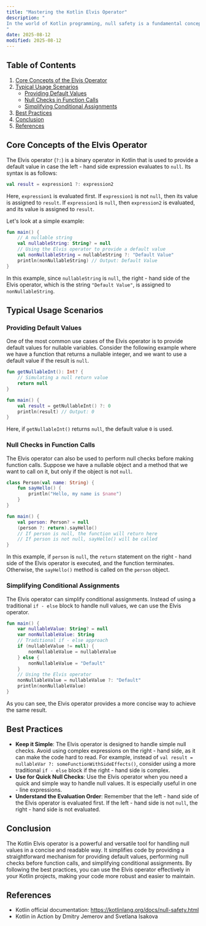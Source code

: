 ```yaml
---
title: "Mastering the Kotlin Elvis Operator"
description: "
In the world of Kotlin programming, null safety is a fundamental concept that helps developers write more reliable and robust code. One of the powerful tools in Kotlin's null safety arsenal is the Elvis operator (`?:`). The Elvis operator provides a concise and expressive way to handle null values, making code cleaner and more readable. In this blog post, we will explore the core concepts, typical usage scenarios, and best practices related to the Kotlin Elvis operator.
"
date: 2025-08-12
modified: 2025-08-12
---
```


## Table of Contents
1. [Core Concepts of the Elvis Operator](#core-concepts-of-the-elvis-operator)
2. [Typical Usage Scenarios](#typical-usage-scenarios)
    - [Providing Default Values](#providing-default-values)
    - [Null Checks in Function Calls](#null-checks-in-function-calls)
    - [Simplifying Conditional Assignments](#simplifying-conditional-assignments)
3. [Best Practices](#best-practices)
4. [Conclusion](#conclusion)
5. [References](#references)

## Core Concepts of the Elvis Operator
The Elvis operator (`?:`) is a binary operator in Kotlin that is used to provide a default value in case the left - hand side expression evaluates to `null`. Its syntax is as follows:
```kotlin
val result = expression1 ?: expression2
```
Here, `expression1` is evaluated first. If `expression1` is not `null`, then its value is assigned to `result`. If `expression1` is `null`, then `expression2` is evaluated, and its value is assigned to `result`.

Let's look at a simple example:
```kotlin
fun main() {
    // A nullable string
    val nullableString: String? = null
    // Using the Elvis operator to provide a default value
    val nonNullableString = nullableString ?: "Default Value"
    println(nonNullableString) // Output: Default Value
}
```
In this example, since `nullableString` is `null`, the right - hand side of the Elvis operator, which is the string `"Default Value"`, is assigned to `nonNullableString`.

## Typical Usage Scenarios

### Providing Default Values
One of the most common use cases of the Elvis operator is to provide default values for nullable variables. Consider the following example where we have a function that returns a nullable integer, and we want to use a default value if the result is `null`.
```kotlin
fun getNullableInt(): Int? {
    // Simulating a null return value
    return null
}

fun main() {
    val result = getNullableInt() ?: 0
    println(result) // Output: 0
}
```
Here, if `getNullableInt()` returns `null`, the default value `0` is used.

### Null Checks in Function Calls
The Elvis operator can also be used to perform null checks before making function calls. Suppose we have a nullable object and a method that we want to call on it, but only if the object is not `null`.
```kotlin
class Person(val name: String) {
    fun sayHello() {
        println("Hello, my name is $name")
    }
}

fun main() {
    val person: Person? = null
    (person ?: return).sayHello()
    // If person is null, the function will return here
    // If person is not null, sayHello() will be called
}
```
In this example, if `person` is `null`, the `return` statement on the right - hand side of the Elvis operator is executed, and the function terminates. Otherwise, the `sayHello()` method is called on the `person` object.

### Simplifying Conditional Assignments
The Elvis operator can simplify conditional assignments. Instead of using a traditional `if - else` block to handle null values, we can use the Elvis operator.
```kotlin
fun main() {
    var nullableValue: String? = null
    var nonNullableValue: String
    // Traditional if - else approach
    if (nullableValue != null) {
        nonNullableValue = nullableValue
    } else {
        nonNullableValue = "Default"
    }
    // Using the Elvis operator
    nonNullableValue = nullableValue ?: "Default"
    println(nonNullableValue)
}
```
As you can see, the Elvis operator provides a more concise way to achieve the same result.

## Best Practices
- **Keep it Simple**: The Elvis operator is designed to handle simple null checks. Avoid using complex expressions on the right - hand side, as it can make the code hard to read. For example, instead of `val result = nullableVar ?: someFunctionWithSideEffects()`, consider using a more traditional `if - else` block if the right - hand side is complex.
- **Use for Quick Null Checks**: Use the Elvis operator when you need a quick and simple way to handle null values. It is especially useful in one - line expressions.
- **Understand the Evaluation Order**: Remember that the left - hand side of the Elvis operator is evaluated first. If the left - hand side is not `null`, the right - hand side is not evaluated.

## Conclusion
The Kotlin Elvis operator is a powerful and versatile tool for handling null values in a concise and readable way. It simplifies code by providing a straightforward mechanism for providing default values, performing null checks before function calls, and simplifying conditional assignments. By following the best practices, you can use the Elvis operator effectively in your Kotlin projects, making your code more robust and easier to maintain.

## References
- Kotlin official documentation: https://kotlinlang.org/docs/null-safety.html
- Kotlin in Action by Dmitry Jemerov and Svetlana Isakova